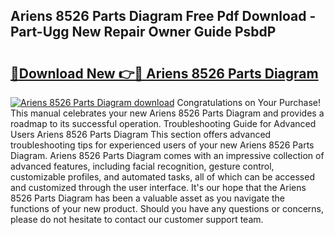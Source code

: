 ## Ariens 8526 Parts Diagram Free Pdf Download - Part-Ugg New Repair Owner Guide PsbdP

# <h2><a href="http://dfhn7i.blite.top/?on=Ariens+8526+Parts+Diagram">🔗Download New 👉🔴 Ariens 8526 Parts Diagram</a></h2>

[![Ariens 8526 Parts Diagram download](https://i.imgur.com/lujVjoI.png)](http://dfhn7i.blite.top/?on=Ariens+8526+Parts+Diagram)
Congratulations on Your Purchase! This manual celebrates your new Ariens 8526 Parts Diagram and provides a roadmap to its successful operation. Troubleshooting Guide for Advanced Users Ariens 8526 Parts Diagram This section offers advanced troubleshooting tips for experienced users of your new Ariens 8526 Parts Diagram. Ariens 8526 Parts Diagram comes with an impressive collection of advanced features, including facial recognition, gesture control, customizable profiles, and automated tasks, all of which can be accessed and customized through the user interface. It's our hope that the Ariens 8526 Parts Diagram has been a valuable asset as you navigate the functions of your new product. Should you have any questions or concerns, please do not hesitate to contact our customer support team.
